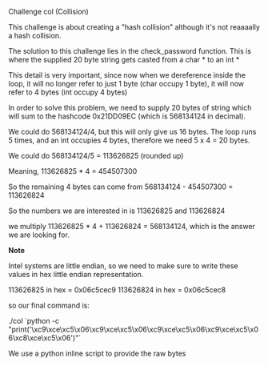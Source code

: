Challenge col (Collision)



This challenge is about creating a "hash collision" although it's not reaaaally a hash collision.

The solution to this challenge lies in the check_password function. This is where the supplied 20 byte string gets casted from a char * to an int *


This detail is very important, since now when we dereference inside the loop, it will no longer refer to just 1 byte (char occupy 1 byte), it will now refer to 4 bytes (int occupy 4 bytes)


In order to solve this problem, we need to supply 20 bytes of string which will sum to the hashcode 0x21DD09EC (which is 568134124 in decimal).



We could do 568134124/4, but this will only give us 16 bytes. The loop runs 5 times, and an int occupies 4 bytes, therefore we need 5 x 4 = 20 bytes.



We could do 568134124/5 = 113626825 (rounded up)

Meaning, 113626825 * 4 = 454507300

So the remaining 4 bytes can come from 568134124 - 454507300 = 113626824


So the numbers we are interested in is 113626825 and 113626824

we multiply 113626825 * 4 + 113626824 = 568134124, which is the answer we are looking for.



**Note**

Intel systems are little endian, so we need to make sure to write these values in hex little endian representation.


113626825 in hex = 0x06c5cec9
113626824 in hex = 0x06c5cec8


so our final command is:

./col \`python -c "print('\xc9\xce\xc5\x06\xc9\xce\xc5\x06\xc9\xce\xc5\x06\xc9\xce\xc5\x06\xc8\xce\xc5\x06')"\`



We use a python inline script to provide the raw bytes